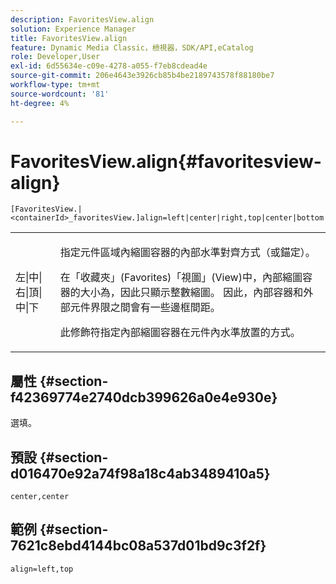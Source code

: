 ```yaml
---
description: FavoritesView.align
solution: Experience Manager
title: FavoritesView.align
feature: Dynamic Media Classic，檢視器，SDK/API,eCatalog
role: Developer,User
exl-id: 6d55634e-c09e-4278-a055-f7eb8cdead4e
source-git-commit: 206e4643e3926cb85b4be2189743578f88180be7
workflow-type: tm+mt
source-wordcount: '81'
ht-degree: 4%

---
```


# FavoritesView.align{#favoritesview-align}

`[FavoritesView.|<containerId>_favoritesView.]align=left|center|right,top|center|bottom`

<table id="table_2B109D2F91E64B5382B31921C3780FA5"> 
 <tbody> 
  <tr> 
   <td colname="col1"> <p><span class="codeph"> 左|中|右|頂|中|下</span> </p> </td> 
   <td colname="col2"> <p> 指定元件區域內縮圖容器的內部水準對齊方式（或錨定）。 </p> <p>在「收藏夾」(Favorites)「視圖」(View)中，內部縮圖容器的大小為，因此只顯示整數縮圖。 因此，內部容器和外部元件界限之間會有一些邊框間距。 </p> <p>此修飾符指定內部縮圖容器在元件內水準放置的方式。 </p> </td> 
  </tr> 
 </tbody> 
</table>

## 屬性 {#section-f42369774e2740dcb399626a0e4e930e}

選填。

## 預設 {#section-d016470e92a74f98a18c4ab3489410a5}

`center,center`

## 範例 {#section-7621c8ebd4144bc08a537d01bd9c3f2f}

`align=left,top`
